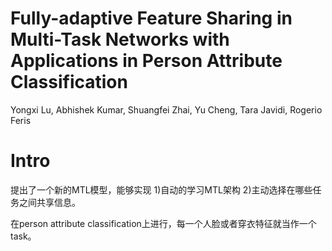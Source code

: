 # Fully-adaptive Feature Sharing in Multi-Task Networks with Applications in Person Attribute Classification

Yongxi Lu, Abhishek Kumar, Shuangfei Zhai, Yu Cheng, Tara Javidi, Rogerio Feris

# Intro

提出了一个新的MTL模型，能够实现 1)自动的学习MTL架构 2)主动选择在哪些任务之间共享信息。

在person attribute classification上进行，每一个人脸或者穿衣特征就当作一个task。

